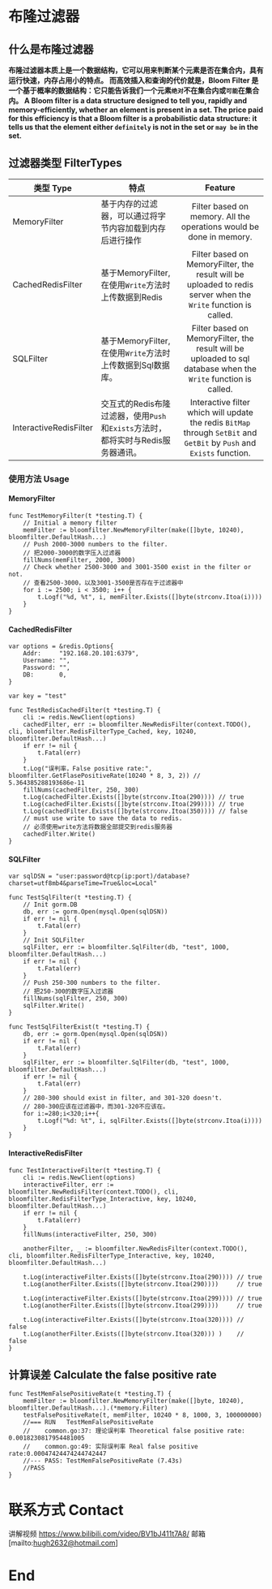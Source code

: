 # 布隆过滤器

## 什么是布隆过滤器
**布隆过滤器本质上是一个数据结构，它可以用来判断某个元素是否在集合内，具有运行快速，内存占用小的特点。
而高效插入和查询的代价就是，Bloom Filter 是一个基于概率的数据结构：它只能告诉我们一个元素`绝对`不在集合内或`可能`在集合内。
A Bloom filter is a data structure designed to tell you, rapidly and memory-efficiently, whether an element is present in a set.
The price paid for this efficiency is that a Bloom filter is a probabilistic data structure: it tells us that the element either `definitely` is not in the set or `may be` in the set.**

## 过滤器类型 FilterTypes

| 类型 Type        | 特点    |  Feature  |
| --------   | -----  | :----:  |
| MemoryFilter      | 基于内存的过滤器，可以通过将字节内容加载到内存后进行操作   |   Filter based on memory. All the operations would be done in memory.     |
| CachedRedisFilter        | 基于MemoryFilter, 在使用`Write`方法时上传数据到Redis   |   Filter based on MemoryFilter, the result will be uploaded to redis server when the `Write` function is called.   |
| SQLFilter        |   基于MemoryFilter, 在使用`Write`方法时上传数据到Sql数据库。    |  Filter based on MemoryFilter, the result will be uploaded to sql database when the `Write` function is called.  |
| InteractiveRedisFilter        |    交互式的Redis布隆过滤器，使用`Push`和`Exists`方法时，都将实时与Redis服务器通讯。    |  Interactive filter which will update the redis `BitMap` through `SetBit` and `GetBit` by `Push` and `Exists` function.  |

### 使用方法 Usage

#### MemoryFilter
```
func TestMemoryFilter(t *testing.T) {
	// Initial a memory filter
	memFilter := bloomfilter.NewMemoryFilter(make([]byte, 10240), bloomfilter.DefaultHash...)
	// Push 2000-3000 numbers to the filter.
	// 把2000-3000的数字压入过滤器
	fillNums(memFilter, 2000, 3000)
	// Check whether 2500-3000 and 3001-3500 exist in the filter or not.
	// 查看2500-3000，以及3001-3500是否存在于过滤器中
	for i := 2500; i < 3500; i++ {
		t.Logf("%d, %t", i, memFilter.Exists([]byte(strconv.Itoa(i))))
	}
}

```

#### CachedRedisFilter
```
var options = &redis.Options{
	Addr:     "192.168.20.101:6379",
	Username: "",
	Password: "",
	DB:       0,
}

var key = "test"

func TestRedisCachedFilter(t *testing.T) {
	cli := redis.NewClient(options)
	cachedFilter, err := bloomfilter.NewRedisFilter(context.TODO(), cli, bloomfilter.RedisFilterType_Cached, key, 10240, bloomfilter.DefaultHash...)
	if err != nil {
		t.Fatal(err)
	}
	t.Log("误判率，False positive rate:", bloomfilter.GetFlasePositiveRate(10240 * 8, 3, 2)) // 5.364385288193686e-11
	fillNums(cachedFilter, 250, 300)
	t.Log(cachedFilter.Exists([]byte(strconv.Itoa(290)))) // true
	t.Log(cachedFilter.Exists([]byte(strconv.Itoa(299)))) // true
	t.Log(cachedFilter.Exists([]byte(strconv.Itoa(350)))) // false
	// must use write to save the data to redis.
	// 必须使用write方法将数据全部提交到redis服务器
	cachedFilter.Write()
}
```

#### SQLFilter
```
var sqlDSN = "user:password@tcp(ip:port)/database?charset=utf8mb4&parseTime=True&loc=Local"

func TestSqlFilter(t *testing.T) {
	// Init gorm.DB
	db, err := gorm.Open(mysql.Open(sqlDSN))
	if err != nil {
		t.Fatal(err)
	}
	// Init SQLFilter
	sqlFilter, err := bloomfilter.SqlFilter(db, "test", 1000, bloomfilter.DefaultHash...)
	if err != nil {
		t.Fatal(err)
	}
	// Push 250-300 numbers to the filter.
	// 把250-300的数字压入过滤器
	fillNums(sqlFilter, 250, 300)
	sqlFilter.Write()
}

func TestSqlFilterExist(t *testing.T) {
	db, err := gorm.Open(mysql.Open(sqlDSN))
	if err != nil {
		t.Fatal(err)
	}
	sqlFilter, err := bloomfilter.SqlFilter(db, "test", 1000, bloomfilter.DefaultHash...)
	if err != nil {
		t.Fatal(err)
	}
	// 280-300 should exist in filter, and 301-320 doesn't.
	// 280-300应该在过滤器中，而301-320不应该在。
	for i:=280;i<320;i++{
		t.Logf("%d: %t", i, sqlFilter.Exists([]byte(strconv.Itoa(i))))
	}
}

```

#### InteractiveRedisFilter
```
func TestInteractiveFilter(t *testing.T) {
	cli := redis.NewClient(options)
	interactiveFilter, err := bloomfilter.NewRedisFilter(context.TODO(), cli, bloomfilter.RedisFilterType_Interactive, key, 10240, bloomfilter.DefaultHash...)
	if err != nil {
		t.Fatal(err)
	}
	fillNums(interactiveFilter, 250, 300)

	anotherFilter, _ := bloomfilter.NewRedisFilter(context.TODO(), cli, bloomfilter.RedisFilterType_Interactive, key, 10240, bloomfilter.DefaultHash...)

	t.Log(interactiveFilter.Exists([]byte(strconv.Itoa(290)))) // true
	t.Log(anotherFilter.Exists([]byte(strconv.Itoa(290))))     // true

	t.Log(interactiveFilter.Exists([]byte(strconv.Itoa(299)))) // true
	t.Log(anotherFilter.Exists([]byte(strconv.Itoa(299))))     // true

	t.Log(interactiveFilter.Exists([]byte(strconv.Itoa(320)))) // false
	t.Log(anotherFilter.Exists([]byte(strconv.Itoa(320))) )    // false
}
```

## 计算误差 Calculate the false positive rate
```
func TestMemFalsePositiveRate(t *testing.T) {
	memFilter := bloomfilter.NewMemoryFilter(make([]byte, 10240), bloomfilter.DefaultHash...).(*memory.Filter)
	testFalsePositiveRate(t, memFilter, 10240 * 8, 1000, 3, 100000000)
	//=== RUN   TestMemFalsePositiveRate
	//    common.go:37: 理论误判率 Theoretical false positive rate: 0.0018230817954481005
	//    common.go:49: 实际误判率 Real false positive rate:0.00047424474244742447
	//--- PASS: TestMemFalsePositiveRate (7.43s)
	//PASS
}
```

# 联系方式 Contact
讲解视频 <https://www.bilibili.com/video/BV1bJ411t7A8/>
邮箱    [mailto:hugh2632@hotmail.com]

# End
